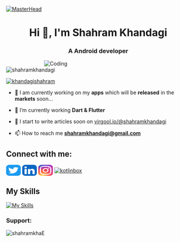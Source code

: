 [![MasterHead](https://1.bp.blogspot.com/-aKXUmGe_Cdk/YACmKq9d1ZI/AAAAAAAAP_o/KkKe1xVCL0weBvDApumCnFBx63VXBEoJgCLcBGAsYHQ/s0/more-productivity-with-Kotlin-header.png)](https://github.com/ShahramKhandagi)

<h1 align="center">Hi 👋, I'm Shahram Khandagi</h1>
<h3 align="center">A Android developer</h3>
<img align="right" alt="Coding" width="400" src="https://mir-s3-cdn-cf.behance.net/project_modules/disp/6352cb28262707.5637231a2a4a7.gif">


<p align="left"> <img src="https://komarev.com/ghpvc/?username=shahramkhandagi&label=Profile%20views&color=0e75b6&style=flat" alt="shahramkhandagi" /> </p>

<p align="left"> <a href="https://twitter.com/khandagishahram" target="blank"><img src="https://img.shields.io/twitter/follow/khandagishahram?logo=twitter&style=for-the-badge" alt="khandagishahram" /></a> </p>

- 🔭 I am currently working on my **apps** which will be **released** in the **markets** soon...

- 🌱 I’m currently working **Dart & Flutter**
- 📝 I start to write articles soon on [virgool.io/@shahramkhandagi](virgool.io/@shahramkhandagi)

- 📫 How to reach me **shahramkhandagi@gmail.com**

## Connect with me:

<p align="left">
<a href="https://twitter.com/khandagishahram" target="blank"><img align="center" src="https://raw.githubusercontent.com/tandpfun/skill-icons/main/icons/Twitter.svg" alt="khandagishahram" height="30" width="40" /></a>
<a href="https://linkedin.com/in/shahram-khandagi-988161260" target="blank"><img align="center" src="https://raw.githubusercontent.com/tandpfun/skill-icons/main/icons/LinkedIn.svg" alt="shahram-khandagi-988161260" height="30" width="40" /></a>
<a href="https://instagram.com/shahramkhandagi" target="blank"><img align="center" src="https://raw.githubusercontent.com/tandpfun/skill-icons/main/icons/Instagram.svg" alt="shahramkhandagi" height="30" width="40" /></a>
<a href="https://t.me/kotlinbox" target="blank"><img align="center" src="https://cdn.worldvectorlogo.com/logos/telegram-1.svg" alt="kotlinbox" height="30" width="40" /></a>
</p>

## My Skills

[![My Skills](https://skillicons.dev/icons?i=kotlin,androidstudio,java,firebase,figma,flutter,dart,git,gradle,mysql,vscode,sqlite,xd,postman,postgres&theme=dark)](https://skillicons.dev)




<h3 align="left">Support:</h3>
<p><a href="https://www.buymeacoffee.com/shahramkhaE"> <img align="left" src="https://cdn.buymeacoffee.com/buttons/v2/default-yellow.png" height="50" width="210" alt="shahramkhaE" /></a></p><br><br>

